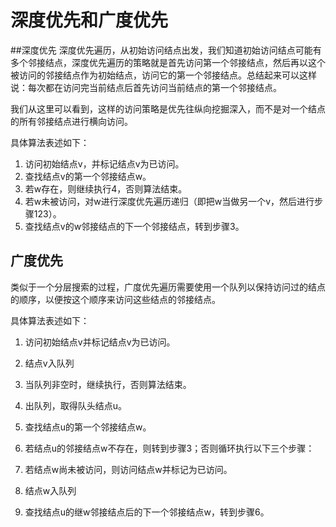 # 深度优先和广度优先
##深度优先
深度优先遍历，从初始访问结点出发，我们知道初始访问结点可能有多个邻接结点，深度优先遍历的策略就是首先访问第一个邻接结点，然后再以这个被访问的邻接结点作为初始结点，访问它的第一个邻接结点。总结起来可以这样说：每次都在访问完当前结点后首先访问当前结点的第一个邻接结点。

我们从这里可以看到，这样的访问策略是优先往纵向挖掘深入，而不是对一个结点的所有邻接结点进行横向访问。

具体算法表述如下：

1. 访问初始结点v，并标记结点v为已访问。
2. 查找结点v的第一个邻接结点w。
3. 若w存在，则继续执行4，否则算法结束。
4. 若w未被访问，对w进行深度优先遍历递归（即把w当做另一个v，然后进行步骤123）。
5. 查找结点v的w邻接结点的下一个邻接结点，转到步骤3。


## 广度优先
类似于一个分层搜索的过程，广度优先遍历需要使用一个队列以保持访问过的结点的顺序，以便按这个顺序来访问这些结点的邻接结点。

具体算法表述如下：

1. 访问初始结点v并标记结点v为已访问。
2. 结点v入队列
3. 当队列非空时，继续执行，否则算法结束。
4. 出队列，取得队头结点u。
5. 查找结点u的第一个邻接结点w。
6. 若结点u的邻接结点w不存在，则转到步骤3；否则循环执行以下三个步骤：

 1. 若结点w尚未被访问，则访问结点w并标记为已访问。
 2. 结点w入队列
 3. 查找结点u的继w邻接结点后的下一个邻接结点w，转到步骤6。
